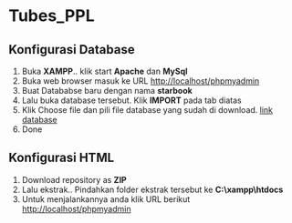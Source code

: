 # Tubes_PPL

## Konfigurasi Database
1. Buka **XAMPP**.. klik start **Apache** dan **MySql**
2. Buka web browser masuk ke URL <http://localhost/phpmyadmin>
3. Buat Datababse baru dengan nama **starbook**
4. Lalu buka database tersebut. Klik **IMPORT** pada tab diatas
5. Klik Choose file dan pili file database yang sudah di download. [link database](https://drive.google.com/file/d/1_4ND8RtrhER6oBBgJSu18oX9qvo-BFJy/view?usp=sharing)
6. Done

## Konfigurasi HTML
1. Download repository as **ZIP**
2. Lalu ekstrak.. Pindahkan folder ekstrak tersebut ke **C:\xampp\htdocs**
3. Untuk menjalankannya anda klik URL berikut <http://localhost/phpmyadmin>
